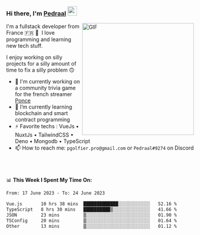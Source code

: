 ### Hi there, I'm <a href="https://pedraal.dev" target="_blank">Pedraal</a> <img src="https://media.giphy.com/media/hvRJCLFzcasrR4ia7z/giphy.gif" width="25px">
<img align="right" alt="GIF" src="https://pedraal.dev/avatar.png" width="300" height="300" />

I'm a fullstack developer from France 🇫🇷 🥖 &nbsp;I love programming and learning new
tech stuff.

I enjoy working on silly projects for a silly amount of time to fix a silly problem 🙃

- 🔭  I'm currently working on a community trivia game for the french streamer <a href="https://twitch.tv/ponce" target="_blank">Ponce</a>
- 🌱 I’m currently learning blockchain and smart contract programming
- ⚡ Favorite techs : VueJs &bull; NuxtJs &bull; TailwindCSS &bull; Deno &bull; Mongodb &bull; TypeScript
- 📫 How to reach me: `pgolfier.pro@gmail.com` or `Pedraal#9274` on Discord

<br>
<br>

📊 **This Week I Spent My Time On:**
<!--START_SECTION:waka-->

```txt
From: 17 June 2023 - To: 24 June 2023

Vue.js       10 hrs 38 mins  █████████████░░░░░░░░░░░░   52.16 %
TypeScript   8 hrs 30 mins   ██████████▒░░░░░░░░░░░░░░   41.66 %
JSON         23 mins         ▒░░░░░░░░░░░░░░░░░░░░░░░░   01.90 %
TSConfig     20 mins         ▒░░░░░░░░░░░░░░░░░░░░░░░░   01.64 %
Other        13 mins         ▒░░░░░░░░░░░░░░░░░░░░░░░░   01.12 %
```

<!--END_SECTION:waka-->
